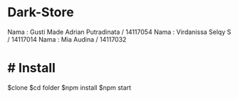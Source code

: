 # Dark-Store

Nama : Gusti Made Adrian Putradinata / 14117054
Nama : Virdanissa Selqy S / 14117014
Nama : Mia Audina / 14117032

# # Install
$clone
$cd folder
$npm install
$npm start
